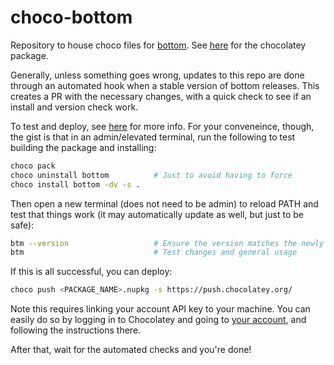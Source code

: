# choco-bottom

Repository to house choco files for [bottom](https://github.com/ClementTsang/bottom). See [here](https://community.chocolatey.org/packages/bottom) for the chocolatey package.

Generally, unless something goes wrong, updates to this repo are done through an automated hook when a stable version of bottom releases. This creates a PR with the necessary changes, with a quick check to see if an install and version check work.

To test and deploy, see [here](https://chocolatey.org/courses/creating-chocolatey-packages/building-testing-and-pushing) for more info. For your conveneince, though, the gist is that in an admin/elevated terminal, run the following to test building the package and installing:

```bash
choco pack
choco uninstall bottom          # Just to avoid having to force
choco install bottom -dv -s .
```

Then open a new terminal (does not need to be admin) to reload PATH and test that things work (it may automatically update as well, but just to be safe):

```bash
btm --version                   # Ensure the version matches the newly deployed one
btm                             # Test changes and general usage
```

If this is all successful, you can deploy:

```bash
choco push <PACKAGE_NAME>.nupkg -s https://push.chocolatey.org/
```

Note this requires linking your account API key to your machine. You can easily do so by logging in to Chocolatey and going to [your account](https://community.chocolatey.org/account), and following the instructions there.

After that, wait for the automated checks and you're done!

